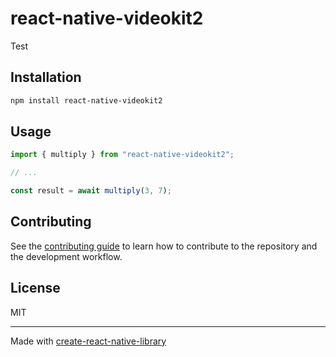 # react-native-videokit2
Test
## Installation

```sh
npm install react-native-videokit2
```

## Usage

```js
import { multiply } from "react-native-videokit2";

// ...

const result = await multiply(3, 7);
```

## Contributing

See the [contributing guide](CONTRIBUTING.md) to learn how to contribute to the repository and the development workflow.

## License

MIT

---

Made with [create-react-native-library](https://github.com/callstack/react-native-builder-bob)
